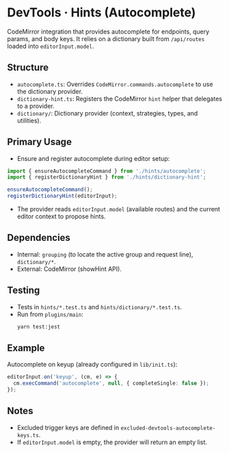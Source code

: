 # DevTools · Hints (Autocomplete)

CodeMirror integration that provides autocomplete for endpoints, query params, and body keys. It relies on a dictionary built from `/api/routes` loaded into `editorInput.model`.

## Structure

- `autocomplete.ts`: Overrides `CodeMirror.commands.autocomplete` to use the dictionary provider.
- `dictionary-hint.ts`: Registers the CodeMirror `hint` helper that delegates to a provider.
- `dictionary/`: Dictionary provider (context, strategies, types, and utilities).

## Primary Usage

- Ensure and register autocomplete during editor setup:

```ts
import { ensureAutocompleteCommand } from './hints/autocomplete';
import { registerDictionaryHint } from './hints/dictionary-hint';

ensureAutocompleteCommand();
registerDictionaryHint(editorInput);
```

- The provider reads `editorInput.model` (available routes) and the current editor context to propose hints.

## Dependencies

- Internal: `grouping` (to locate the active group and request line), `dictionary/*`.
- External: CodeMirror (showHint API).

## Testing

- Tests in `hints/*.test.ts` and `hints/dictionary/*.test.ts`.
- Run from `plugins/main`:
  ```bash
  yarn test:jest
  ```

## Example

Autocomplete on keyup (already configured in `lib/init.ts`):

```ts
editorInput.on('keyup', (cm, e) => {
  cm.execCommand('autocomplete', null, { completeSingle: false });
});
```

## Notes

- Excluded trigger keys are defined in `excluded-devtools-autocomplete-keys.ts`.
- If `editorInput.model` is empty, the provider will return an empty list.

